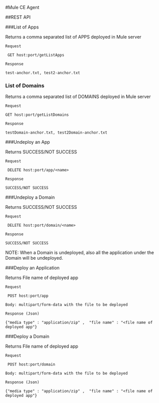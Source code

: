 #Mule CE Agent

##REST API

###List of Apps

Returns a comma separated list of APPS deployed in Mule server

    Request

     GET host:port/getListApps

    Response

    test-anchor.txt, test2-anchor.txt

### List of Domains

Returns a comma separated list of DOMAINS deployed in Mule server

    Request

    GET host:port/getListDomains

    Response

    testDomain-anchor.txt, test2Domain-anchor.txt

###Undeploy an App

Returns SUCCESS/NOT SUCCESS

    Request

     DELETE host:port/app/<name>

    Response

    SUCCESS/NOT SUCCESS

###Undeploy a Domain

Returns SUCCESS/NOT SUCCESS

    Request

     DELETE host:port/domain/<name>

    Response

    SUCCESS/NOT SUCCESS

NOTE: When a Domain is undeployed, also all the application under the Domain will be undeployed.

###Deploy an Application

Returns File name of deployed app

    Request

     POST host:port/app

    Body: multipart/form-data with the file to be deployed

    Response (Json)

    {"media type" : "application/zip" ,  "file name" : "<file name of deployed app"}

###Deploy a Domain

Returns File name of deployed app

    Request

     POST host:port/domain

    Body: multipart/form-data with the file to be deployed

    Response (Json)

    {"media type" : "application/zip" ,  "file name" : "<file name of deployed app"}
